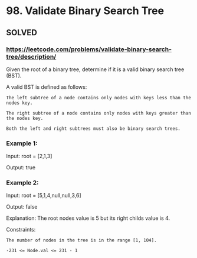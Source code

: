 # 98. Validate Binary Search Tree

## SOLVED
### https://leetcode.com/problems/validate-binary-search-tree/description/
Given the root of a binary tree, determine if it is a valid binary search tree (BST).



A valid BST is defined as follows:





	The left subtree of a node contains only nodes with keys less than the nodes key.

	The right subtree of a node contains only nodes with keys greater than the nodes key.

	Both the left and right subtrees must also be binary search trees.







### Example 1:





Input: root = [2,1,3]


Output: true





### Example 2:





Input: root = [5,1,4,null,null,3,6]


Output: false



Explanation: The root nodes value is 5 but its right childs value is 4.







Constraints:





	The number of nodes in the tree is in the range [1, 104].

	-231 <= Node.val <= 231 - 1



